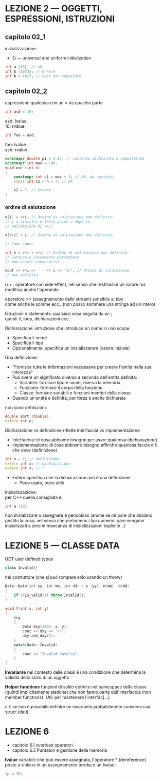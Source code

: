 # LEZIONE 2 — OGGETTI, ESPRESSIONI, ISTRUZIONI

## capitolo 02_1

inizializzazione:
- {} — universal and uniform initialization

```cpp
int a {10}; // ok
int b {10/3}; // errore
int b = 10/3; // cast non segnalato
```

## capitolo 02_2

espressioni: qualcosa con un = da qualche parte

```cpp
int asd = 10;
```
asd: lvalue  
10: rvalue

```cpp
int foo = asd;
```
foo: lvalue  
asd: rvalue

```cpp
constexpr double pi = 3.14; // costante dichiarata a compiletime
constexpr int max = 100;
void use (int n)
{
    constexpr int c1 = max + 7; // OK: da costanti
    const int c2 = n + 7; // OK

    c2 = 7; // errore
}
```

### ordine di valutazione

```cpp
v[i] = ++i; // Ordine di valutazione non definito:
// i a sinistra è letto prima o dopo la
// valutazione di ++i?

v[++i] = i; // Ordine di valutazione non definito:

// Come sopra

int x = ++i + ++i; // Ordine di valutazione non definito:
// lettura e incremento potrebbero
// non essere consecutivi

cout << ++i << ' ' << i << '\n'; // Ordine di valutazione
// non definito
```

i++ : operatore con side effect, nel senso che restituisce un valore ma modifica anche l'operando

operatore >> (assegnamento dallo stream) sensibile al tipo  
come anche le somme ecc.. (non posso sommare una stringa ad un intero)

Istruzioni o statements: qualsiasi cosa seguita da un ;  
quindi if, loop, dichiarazioni ecc..

Dichiarazione: istruzione che introduce un nome in uno scope
- Specifica il nome
- Specifica il tipo
- Opzionalmente, specifica un inizializzatore (valore iniziale)

Una definizione:
- "Fornisce tutte le informazioni necessarie per creare l'entità nella sua interezza"
- Può avere un significato diverso a seconda dell'entità definita:
  - Variabile: fornisce tipo e nome, riserva la memoria
  - Funzione: fornisce il corpo della funzione
  - Classe: fornisce variabili e funzioni membri della classe
- Quando un'entità è definita, per forza è anche dichiarata

non sono definizioni:
```cpp
double sqrt (double);
extern int a;
```

Dichiarazione vs definizione riflette interfaccia vs implementazione
- Interfaccia: di cosa abbiamo bisogno per usare qualcosa (dichiarazione)
- Implementazione: di cosa abbiamo bisogno affinché qualcosa faccia ciò che deve (definizione)

```cpp
int x = 7; // definizione
extern int x; // dichiarazione
extern int x; // ?
```

- Extern specifica che la dichiarazione non è una definizione
  - Poco usato, poco utile

Inizializzazione:  
per C++ quella consigliata è:
```cpp
int a {10};
```
non inizializzare o assegnare è pericoloso (anche se mi pare che abbiano gestito la cosa, nel senso che perlomeno i tipi numerici pare vengano inizializzati a zero in mancanza di inizializzazioni esplicite...)

# LEZIONE 5 — CLASSE DATA

UDT user defined types

```cpp
class Invalid{}
```

nel costruttore (che si può rompere solo usando un throw)

```cpp
Date::Date(int yy, int mm, int dd) : y (yy), m(mm), d(dd)
{
    if (!is_valid()) throw Invalid();
}

void f(int x, int y)
{
    try 
    {
        Date dxy{2004, x, y};
        cout << dxy << '\n';
        dxy.add_day(2);
    }
    catch(Date::Invalid) 
    {
        cout << "Invalid date!\n";
    }
}
```

**Invariante** nel contesto delle classi è una condizione che determina la validità dello stato di un oggetto

**Helper functions** funzioni di solito definite nel namespace della classe (quindi implicitamente statiche) che non fanno parte dell'interfaccia (non member functions). Utili per mantenere l'interfac[...]

cit: se non è possibile definire un invariante probabilmente conviene una struct (dati)

# LEZIONE 6

- capitolo 6.1 overload operatori
- capitolo 6.2 Puntatori e gestione della memoria

**lvalue** variabile che può essere assegnata, l'operatore * (dereference) posto a sinistra in un assegnamento produce un lvalue:

```cpp
*p = 10;
```